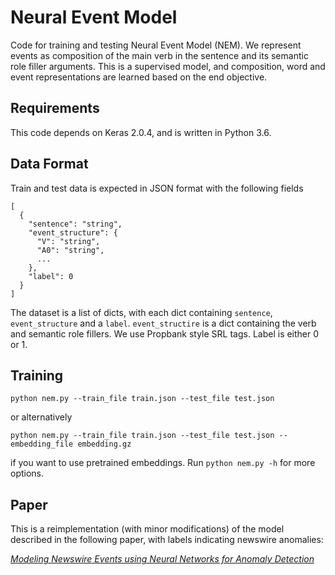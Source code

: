 # Neural Event Model

Code for training and testing Neural Event Model (NEM). We represent events as composition of the main verb in the sentence and its semantic role filler arguments. This is a supervised model, and composition, word and event representations are learned based on the end objective.

## Requirements

This code depends on Keras 2.0.4, and is written in Python 3.6.

## Data Format

Train and test data is expected in JSON format with the following fields
```
[
  {
    "sentence": "string",
    "event_structure": {
      "V": "string",
      "A0": "string",
      ...
    },
    "label": 0
  }
]
```
The dataset is a list of dicts, with each dict containing `sentence`, `event_structure` and a `label`. `event_structire` is a dict containing the verb and semantic role fillers. We use Propbank style SRL tags. Label is either 0 or 1.

## Training

`python nem.py --train_file train.json --test_file test.json`

or alternatively

`python nem.py --train_file train.json --test_file test.json --embedding_file embedding.gz`

if you want to use pretrained embeddings. Run `python nem.py -h` for more options.

## Paper

This is a reimplementation (with minor modifications) of the model described in the following paper, with labels indicating newswire anomalies:

[*Modeling Newswire Events using Neural Networks for Anomaly Detection*](http://www.anthology.aclweb.org/C/C14/C14-1134.pdf)

